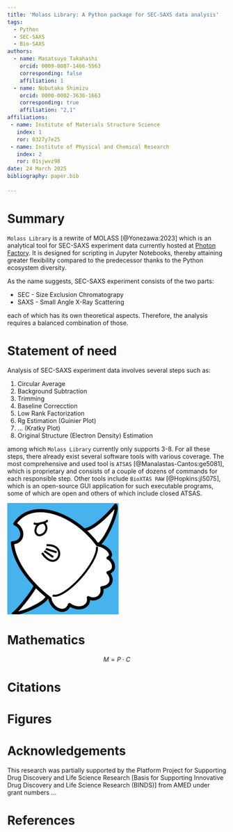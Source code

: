 ```yaml
---
title: 'Molass Library: A Python package for SEC-SAXS data analysis'
tags:
  - Python
  - SEC-SAXS
  - Bio-SAXS
authors:
  - name: Masatsuyo Takahashi
    orcid: 0009-0007-1466-5563
    corresponding: false    
    affiliation: 1
  - name: Nobutaka Shimizu
    orcid: 0000-0002-3636-1663
    corresponding: true
    affiliation: "2,1"
affiliations:
 - name: Institute of Materials Structure Science
   index: 1
   ror: 0327y7e25
 - name: Institute of Physical and Chemical Research
   index: 2
   ror: 01sjwvz98
date: 24 March 2025
bibliography: paper.bib

---
```


# Summary

`Molass Library` is a rewrite of MOLASS [@Yonezawa:2023] which is an analytical tool for SEC-SAXS experiment data currently hosted at [Photon Factory](https://pfwww.kek.jp/saxs/MOLASS.html). It is designed for scripting in Jupyter Notebooks, thereby attaining greater flexibility compared to the predecessor thanks to the Python ecosystem diversity.

As the name suggests, SEC-SAXS experiment consists of the two parts:

* SEC - Size Exclusion Chromatograpy
* SAXS - Small Angle X-Ray Scattering

each of which has its own theoretical aspects. Therefore, the analysis requires a balanced combination of those.

# Statement of need

Analysis of SEC-SAXS experiment data involves several steps such as:

1. Circular Average
2. Background Subtraction
3. Trimming
4. Baseline Correcction
5. Low Rank Factorization
6. Rg Estimation (Guinier Plot)
8. ... (Kratky Plot)
9. Original Structure (Electron Density) Estimation

among which `Molass Library` currently only supports 3-8. For all these steps, there already exist several software tools with various coverage. The most comprehensive and used tool is `ATSAS` [@Manalastas-Cantos:ge5081], which is proprietary and consists of a couple of dozens of commands for each responsible step. Other tools include `BioXTAS RAW` [@Hopkins:jl5075], which is an open-source GUI application for such executable programs, some of which are open and others of which include closed ATSAS.

![Logo of Molass Library](docs/_static/molass_256.png)

# Mathematics

$$ M = P \cdot C  $$

# Citations


# Figures


# Acknowledgements

This research was partially supported by the Platform Project for Supporting Drug Discovery and Life Science Research [Basis for Supporting Innovative Drug Discovery and Life Science Research (BINDS)] from AMED under grant numbers ...

# References

